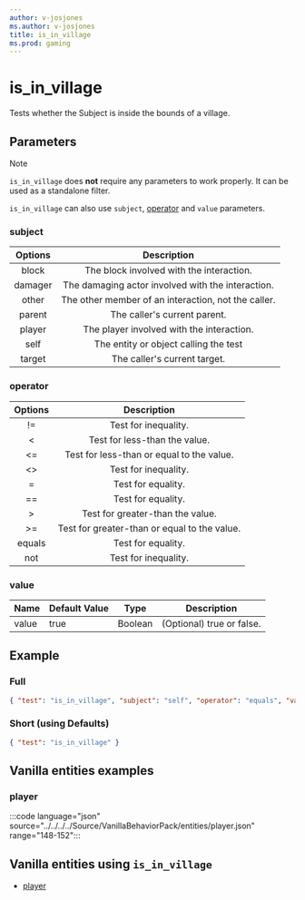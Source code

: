```yaml
---
author: v-josjones
ms.author: v-josjones
title: is_in_village
ms.prod: gaming
---
```


# is_in_village

Tests whether the Subject is inside the bounds of a village.

## Parameters

> [!Note]
> `is_in_village` does **not** require any parameters to work properly. It can be used as a standalone filter.
>
> `is_in_village` can also use `subject`, [operator](../Definitions/NestedTables/operator.md) and `value` parameters.

### subject

| Options| Description |
|:-----------:|:-----------:|
| block| The block involved with the interaction. |
| damager| The damaging actor involved with the interaction. |
| other| The other member of an interaction, not the caller. |
| parent| The caller's current parent. |
| player| The player involved with the interaction. |
| self| The entity or object calling the test |
| target| The caller's current target. |

### operator

| Options| Description |
|:-----------:|:-----------:|
| !=| Test for inequality. |
| <| Test for less-than the value. |
| <=| Test for less-than or equal to the value. |
| <>| Test for inequality. |
| =| Test for equality. |
| ==| Test for equality. |
| >| Test for greater-than the value. |
| >=| Test for greater-than or equal to the value. |
| equals| Test for equality. |
| not| Test for inequality. |

### value

|Name |Default Value  |Type  |Description  |
|---------|---------|---------|---------|
|value |true |Boolean |(Optional) true or false. |

## Example

### Full

```json
{ "test": "is_in_village", "subject": "self", "operator": "equals", "value": "true" }
```

### Short (using Defaults)

```json
{ "test": "is_in_village" }
```

## Vanilla entities examples

### player

:::code language="json" source="../../../../Source/VanillaBehaviorPack/entities/player.json" range="148-152":::

## Vanilla entities using `is_in_village`

- [player](../../../../Source/VanillaBehaviorPack_Snippets/entities/player.md)
